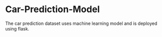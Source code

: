 # Car-Prediction-Model
The car prediction dataset uses machine learning model and is deployed using flask.
